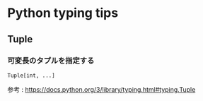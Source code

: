 # Python typing tips

## Tuple

### 可変長のタプルを指定する

```:python
Tuple[int, ...]
```

参考 : <https://docs.python.org/3/library/typing.html#typing.Tuple>
